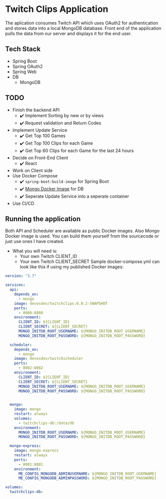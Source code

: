 # Twitch Clips Application 

The aplication consumes Twitch API which uses OAuth2 for authentication and stores data into a local MongoDB database. 
Front end of the application pulls the data from our server and displays it for the end user. 

## Tech Stack
* Spring Boot
* Spring OAuth2
* Spring Web
* DB 
    * MongoDB
    
    
## TODO
* Finish the backend API
    * :heavy_check_mark: Implement Sorting by new or by views
    * :heavy_check_mark: Request validation and Return Codes 
* Implement Update Service
    * :heavy_check_mark: Get Top 100 Games 
    * :heavy_check_mark: Get Top 100 Clips for each Game
    * :heavy_check_mark: Get Top 60 Clips for each Game for the last 24 hours
* Decide on Front-End Client
    * :heavy_check_mark: React
* Work on Client side
* Use Docker Compose
    * :heavy_check_mark: `spring-boot:build-image` for Spring Boot
    * :heavy_check_mark: [Mongo Docker Image](https://hub.docker.com/_/mongo) for DB
    * :heavy_check_mark: Seperate Update Service into a seperate container
* Use CI/CD

## Running the application
Both API and Scheduler are available as public Docker images. Also Mongo Docker image is used.
You can build them yourself from the sourcecode or just use ones I have created.
* What you will need is:
    * Your own Twitch CLIENT_ID
    * Your own Twitch CLIENT_SECRET
Sample docker-compose.yml can look like this if using my published Docker images:

```yml
version: "3.7"

services:
  api: 
    depends_on: 
      - mongo
    image: devosdev/twitchclips:0.0.2-SNAPSHOT
    ports: 
      - 8080:8080
    environment:
      CLIENT_ID: ${CLIENT_ID}
      CLIENT_SECRET: ${CLIENT_SECRET}
      MONGO_INITDB_ROOT_USERNAME: ${MONGO_INITDB_ROOT_USERNAME}
      MONGO_INITDB_ROOT_PASSWORD: ${MONGO_INITDB_ROOT_PASSWORD}

  scheduler:
    depends_on: 
      - mongo
    image: devosdev/twitchscheduler
    ports: 
      - 8082:8082
    environment:
      CLIENT_ID: ${CLIENT_ID}
      CLIENT_SECRET: ${CLIENT_SECRET}
      MONGO_INITDB_ROOT_USERNAME: ${MONGO_INITDB_ROOT_USERNAME}
      MONGO_INITDB_ROOT_PASSWORD: ${MONGO_INITDB_ROOT_PASSWORD}
    

  mongo:
    image: mongo
    restart: always
    volumes: 
      - twitchclips-db:/data/db
    environment:
      MONGO_INITDB_ROOT_USERNAME: ${MONGO_INITDB_ROOT_USERNAME}
      MONGO_INITDB_ROOT_PASSWORD: ${MONGO_INITDB_ROOT_PASSWORD}

  mongo-express:
    image: mongo-express
    restart: always
    ports:
      - 8081:8081
    environment:
      ME_CONFIG_MONGODB_ADMINUSERNAME: ${MONGO_INITDB_ROOT_USERNAME}
      ME_CONFIG_MONGODB_ADMINPASSWORD: ${MONGO_INITDB_ROOT_PASSWORD}

volumes:
  twitchclips-db:
```


